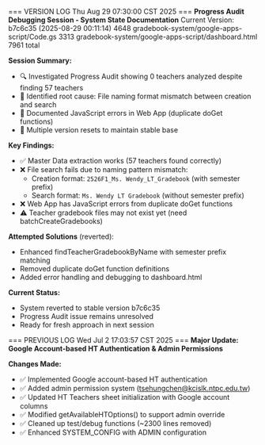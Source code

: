 === VERSION LOG Thu Aug 29 07:30:00 CST 2025 ===
**Progress Audit Debugging Session - System State Documentation**
Current Version: b7c6c35 (2025-08-29 00:11:14)
    4648 gradebook-system/google-apps-script/Code.gs
    3313 gradebook-system/google-apps-script/dashboard.html
    7961 total

**Session Summary:**
- 🔍 Investigated Progress Audit showing 0 teachers analyzed despite finding 57 teachers
- 🎯 Identified root cause: File naming format mismatch between creation and search
- 📝 Documented JavaScript errors in Web App (duplicate doGet functions)
- 🔄 Multiple version resets to maintain stable base

**Key Findings:**
- ✅ Master Data extraction works (57 teachers found correctly)
- ❌ File search fails due to naming pattern mismatch:
  - Creation format: `2526F1_Ms. Wendy_LT_Gradebook` (with semester prefix)
  - Search format: `Ms. Wendy LT Gradebook` (without semester prefix)
- ❌ Web App has JavaScript errors from duplicate doGet functions
- ⚠️ Teacher gradebook files may not exist yet (need batchCreateGradebooks)

**Attempted Solutions** (reverted):
- Enhanced findTeacherGradebookByName with semester prefix matching
- Removed duplicate doGet function definitions
- Added error handling and debugging to dashboard.html

**Current Status:**
- System reverted to stable version b7c6c35
- Progress Audit issue remains unresolved
- Ready for fresh approach in next session

=== PREVIOUS LOG Wed Jul  2 17:03:57 CST 2025 ===
**Major Update: Google Account-based HT Authentication & Admin Permissions**

**Changes Made:**
- ✅ Implemented Google account-based HT authentication
- ✅ Added admin permission system (tsehungchen@kcislk.ntpc.edu.tw)
- ✅ Updated HT Teachers sheet initialization with Google account columns
- ✅ Modified getAvailableHTOptions() to support admin override
- ✅ Cleaned up test/debug functions (~2300 lines removed)
- ✅ Enhanced SYSTEM_CONFIG with ADMIN configuration

